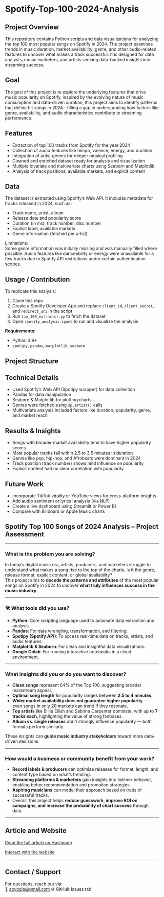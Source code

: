 # Spotify-Top-100-2024-Analysis

## Project Overview  
This repository contains Python scripts and data visualizations for analyzing the top 100 most popular songs on Spotify in 2024. The project examines trends in music duration, market availability, genre, and other audio-related features to uncover what makes a track successful. It is designed for data analysts, music marketers, and artists seeking data-backed insights into streaming success.

## Goal  
The goal of this project is to explore the underlying features that drive music popularity on Spotify. Inspired by the evolving nature of music consumption and data-driven curation, this project aims to identify patterns that define hit songs in 2024—filling a gap in understanding how factors like genre, availability, and audio characteristics contribute to streaming performance.

## Features  
- Extraction of top 100 tracks from Spotify for the year 2024  
- Collection of audio features like tempo, valence, energy, and duration  
- Integration of artist genres for deeper musical profiling  
- Cleaned and enriched dataset ready for analysis and visualization  
- Multiple bivariate and multivariate charts using Seaborn and Matplotlib  
- Analysis of track positions, available markets, and explicit content  

## Data  
The dataset is extracted using Spotify’s Web API. It includes metadata for tracks released in 2024, such as:  
- Track name, artist, album  
- Release date and popularity score  
- Duration (in ms), track number, disc number  
- Explicit label, available markets  
- Genre information (fetched per artist)

Limitations:  
Some genre information was initially missing and was manually filled where possible. Audio features like danceability or energy were unavailable for a few tracks due to Spotify API restrictions under certain authentication scopes.

## Usage / Contribution  
To replicate this analysis:  
1. Clone this repo  
2. Create a Spotify Developer App and replace `client_id`, `client_secret`, and `redirect_uri` in the script  
3. Run `top_100_extractor.py` to fetch the dataset  
4. Open `spotify_analysis.ipynb` to run and visualize the analysis  

**Requirements**:  
- Python 3.9+  
- `spotipy`, `pandas`, `matplotlib`, `seaborn`

## Project Structure  

## Technical Details  
- Used Spotify’s Web API (Spotipy wrapper) for data collection  
- Pandas for data manipulation  
- Seaborn & Matplotlib for plotting charts  
- Genres were fetched using `sp.artist()` calls  
- Multivariate analysis included factors like duration, popularity, genre, and market reach

## Results & Insights  
- Songs with broader market availability tend to have higher popularity scores  
- Most popular tracks fall within 2.5 to 3.5 minutes in duration  
- Genres like pop, hip-hop, and Afrobeats were dominant in 2024  
- Track position (track number) shows mild influence on popularity  
- Explicit content had no clear correlation with popularity

## Future Work  
- Incorporate TikTok virality or YouTube views for cross-platform insights  
- Add audio sentiment or lyrical analysis (via NLP)  
- Create a live dashboard using Streamlit or Power BI  
- Compare with Billboard or Apple Music charts

## Spotify Top 100 Songs of 2024 Analysis – Project Assessment

---

### What is the problem you are solving?

In today’s digital music era, artists, producers, and marketers struggle to understand what makes a song rise to the top of the charts. Is it the genre, release format, explicit content, or global availability?  
This project aims to **decode the patterns and attributes** of the most popular songs on Spotify in 2024 to uncover **what truly influences success in the music industry**.

---

### 🛠️ What tools did you use?

- **Python**: Core scripting language used to automate data extraction and analysis.
- **Pandas**: For data wrangling, transformation, and filtering.
- **Spotipy (Spotify API)**: To access real-time data on tracks, artists, and audio features.
- **Matplotlib & Seaborn**: For clean and insightful data visualizations.
- **Google Colab**: For running interactive notebooks in a cloud environment.

---

### What insights did you or do you want to discover?

- **Clean songs** represent 64% of the Top 100, suggesting broader mainstream appeal.
- **Optimal song length** for popularity ranges between **2.5 to 4 minutes**.
- **Wider market availability does not guarantee higher popularity** — even songs in only 20 markets can trend if they resonate.
- **Top artists** like Billie Eilish and Sabrina Carpenter dominate, with up to **7 tracks each**, highlighting the value of strong fanbases.
- **Album vs. single releases** don’t strongly influence popularity — both formats perform similarly.

These insights can **guide music industry stakeholders** toward more data-driven decisions.

---

### How would a business or community benefit from your work?

- **Record labels & producers** can optimize releases for format, length, and content type based on what’s trending.
- **Streaming platforms & marketers** gain insights into listener behavior, enabling better recommendation and promotion strategies.
- **Aspiring musicians** can model their approach based on traits of successful tracks.
- Overall, this project helps **reduce guesswork, improve ROI on campaigns, and increase the probability of chart success** through data.

---

## Article and Website
[Read the full article on Hashnode](https://abdullahybashir.hashnode.dev/uncovering-the-formula-behind-spotifys-top-100-songs-of-2024)

[Interact with the website](https://top-spotify-silk.vercel.app/)

---

## Contact / Support  
For questions, reach out via:  
📧 abyogia@gmail.com
🌐 GitHub Issues tab  
